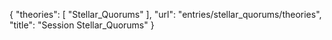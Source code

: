 {
    "theories": [
        "Stellar_Quorums"
    ],
    "url": "entries/stellar_quorums/theories",
    "title": "Session Stellar_Quorums"
}